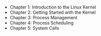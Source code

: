 * Chapter 1: Introduction to the Linux Kernel
* Chapter 2: Getting Started with the Kernel
* Chapter 3: Process Management
* Chapter 4: Process Scheduling
* Chapter 5: System Calls

